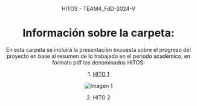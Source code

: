 
<title>HITOS - TEAM4_FdD-2024-V</title>


<body>

<p align="center">
        HITOS - TEAM4_FdD-2024-V
</p>

<h1 align="center">Información sobre la carpeta:</h1>

<p align="center">En esta carpeta se incluirá la presentación expuesta sobre el progreso del proyecto en base al resumen de lo trabajado en el periodo académico, en formato pdf los denominados HITOS:</p>

<p align="center">
        1. <a href="link">HITO 1</a>
    </p>
    <p align="center">
        <img src="https://github.com/Fx2048/Team_4_FdD/assets/131219987/be5d9a0e-3476-41d0-9588-cccf547b0cf7" alt="Imagen 1">
    </p>

 <p align="center">2. HITO 2</p>

</body>


